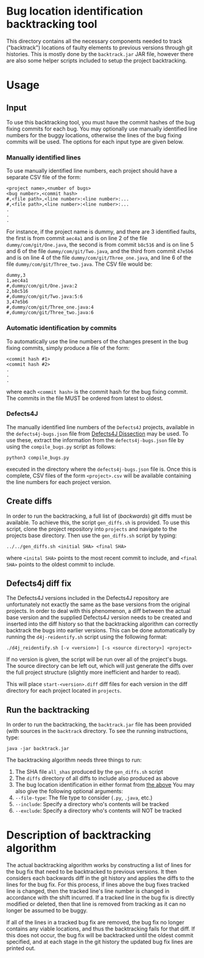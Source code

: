 # Bug location identification backtracking tool
This directory contains all the necessary components needed to track
("backtrack") locations of faulty elements to previous versions
through git histories. This is mostly done by the `backtrack.jar` JAR file,
however there are also some helper scripts included to setup the project
backtracking.
# Usage
## Input
To use this backtracking tool, you must have the commit hashes of the bug fixing
commits for each bug. You may optionally use manually identified line numbers
for the buggy locations, otherwise the lines of the bug fixing commits will be
used. The options for each input type are given below.
### Manually identified lines
To use manually identified line numbers, each project should have a separate CSV
file of the form:
```
<project name>,<number of bugs>
<bug number>,<commit hash>
#,<file path>,<line number>:<line number>:...
#,<file path>,<line number>:<line number>:...
.
.
.
```
For instance, if the project name is dummy, and there are 3 identified faults,
the first is from commit `aec4a1` and is on line 2 of the file
`dummy/com/git/One.java`, the second is from commit `b8c516` and is on line 5
and 6 of the file `dummy/com/git/Two.java`, and the third from commit `47e5b6` and
is on line 4 of the file `dummy/com/git/Three_one.java`, and line 6 of the file
`dummy/com/git/Three_two.java`. The CSV file would be:
```
dummy,3
1,aec4a1
#,dummy/com/git/One.java:2
2,b8c516
#,dummy/com/git/Two.java:5:6
3,47e5b6
#,dummy/com/git/Three_one.java:4
#,dummy/com/git/Three_two.java:6

```
### Automatic identification by commits
To automatically use the line numbers of the changes present in the bug fixing
commits, simply produce a file of the form:
```
<commit hash #1>
<commit hash #2>
.
.
.
```
where each `<commit hash>` is the commit hash for the bug fixing commit. The
commits in the file MUST be ordered from latest to oldest.
### Defects4J
The manually identified line numbers of the `Defects4J` projects, available in
the `defects4j-bugs.json` file from [Defects4J
Dissection](https://github.com/program-repair/defects4j-dissection) may be used.
To use these, extract the information from the `defects4j-bugs.json` file by
using the `compile_bugs.py` script as follows:
```
python3 compile_bugs.py
```
executed in the directory where the `defects4j-bugs.json` file is.
Once this is complete, CSV files of the form `<project>.csv` will be available
containing the line numbers for each project version.
## Create diffs
In order to run the backtracking, a full list of (*backwards*) git diffs must be available. To
achieve this, the script `gen_diffs.sh` is provided. To use this script, clone
the project repository into `projects` and navigate to the projects base
directory. Then use the `gen_diffs.sh` script by typing:
```
../../gen_diffs.sh <initial SHA> <final SHA>
```
where `<inital SHA>` points to the most recent commit to include, and `<final SHA>`
points to the oldest commit to include.

## Defects4j diff fix
The Defects4J versions included in the Defects4J repository are unfortunately
not exactly the same as the base versions from the original projects. In order
to deal with this phenomenon, a diff between the actual base version and the
supplied Defects4J version needs to be created and inserted into the diff
history so that the backtracking algorithm can correctly backtrack the bugs into
earlier versions. This can be done automatically by running the
`d4j-reidentify.sh` script using the following format:
```
./d4j_reidentify.sh [-v <version>] [-s <source directory>] <project>
```
If no version is given, the script will be run over all of the project's bugs.
The source directory can be left out, which will just generate the diffs over
the full project structure (slightly more inefficient and harder to read).

This will place `start-<version>.diff` diff files for each version in the diff
directory for each project located in `projects`.
## Run the backtracking
In order to run the backtracking, the `backtrack.jar` file has been provided
(with sources in the `backtrack` directory. To see the running instructions,
type:
```
java -jar backtrack.jar
```
The backtracking algorithm needs three things to run:
1. The SHA file `all_shas` produced by the `gen_diffs.sh` script
2. The `diffs` directory of all diffs to include also produced as above
3. The bug location identification in either format from [the above](#input)
You may also give the following optional arguments:
1. `--file-type`: The file type to consider (`.py`, `.java`, etc.)
2. `--include`: Specify a directory who's contents will be tracked
3. `--exclude`: Specify a directory who's contents will NOT be tracked
# Description of backtracking algorithm
The actual backtracking algorithm works by constructing a list of lines for the
bug fix that need to be backtracked to previous versions. It then considers each
backwards diff in the git history and applies the diffs to the lines for the
bug fix. For this process, if lines above the bug fixes tracked line is changed,
then the tracked line's line number is changed in accordance with the shift
incurred. If a tracked line in the bug fix is directly modified or deleted, then
that line is removed from tracking as it can no longer be assumed to be buggy.

If all of the lines in a tracked bug fix are removed, the bug fix no longer
contains any viable locations, and thus the backtracking fails for that diff. If
this does not occur, the bug fix will be backtracked until the oldest commit
specified, and at each stage in the git history the updated bug fix lines are printed
out.
